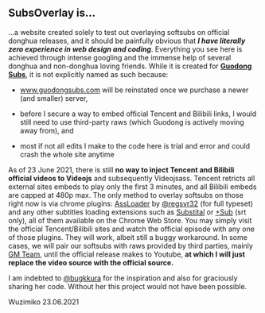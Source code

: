 ## SubsOverlay is... 
...a website created solely to test out overlaying softsubs on official donghua releases, and it should be painfully obvious that <b><i>I have literally zero experience in web design and coding</i></b>. Everything you see here is achieved through intense googling and the immense help of several donghua and non-donghua loving friends. While it is created for <b><a href="https://twitter.com/guodong_subs">Guodong Subs</a></b>, it is not explicitly named as such because: 
 
* www.guodongsubs.com will be reinstated once we purchase a newer (and smaller) server, 

* before I secure a way to embed official Tencent and Bilibili links, I would still need to use third-party raws (which Guodong is actively moving away from), and 

* most if not all edits I make to the code here is trial and error and could crash the whole site anytime 

As of 23 June 2021, there is still **no way to inject Tencent and Bilibili official videos to Videojs** and subsequently Videojsass. Tencent retricts all external sites embeds to play only the first 3 minutes, and all Bilibili embeds are capped at 480p max. The only method to overlay softsubs on those right now is via chrome plugins: <a href="https://chrome.google.com/webstore/detail/assloader/kgekkblldbeehilpnmlfmbkgnemcgbkl">AssLoader</a> by <a href="https://github.com/regsvr32">@regsvr32</a> (for full typeset) and any other subtitles loading extensions such as <a href="https://chrome.google.com/webstore/detail/substital-add-subtitles-t/kkkbiiikppgjdiebcabomlbidfodipjg">Substital</a> or <a href="https://chrome.google.com/webstore/detail/%2Bsub/lpobdmdfgjokempajoobgfdnhjbjlnpm">+Sub</a> (srt only), all of them available on the Chrome Web Store. You may simply visit the official Tencent/Bilibili sites and watch the official episode with any one of those plugins. They will work, albeit still a buggy workaround. In some cases, we will pair our softsubs with raws provided by third parties, mainly <a href="https://nyaa.si/user/GuoManTeam">GM Team</a>, until the official release makes to Youtube, **at which I will just replace the video source with the official source.**

I am indebted to <a href="https://twitter.com/bugkkura">@bugkkura</a> for the inspiration and also for graciously sharing her code. Without her this project would not have been possible. 

Wuzimiko
23.06.2021
